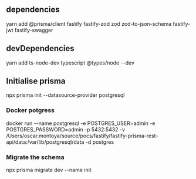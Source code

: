 ## dependencies

yarn add @prisma/client fastify fastify-zod zod zod-to-json-schema fastify-jwt
fastify-swagger

## devDependencies

yarn add ts-node-dev typescript @types/node --dev

## Initialise prisma

npx prisma init --datasource-provider postgresql

### Docker potgress

docker run --name postgresql -e POSTGRES_USER=admin -e POSTGRES_PASSWORD=admin
-p 5432:5432 -v
/Users/oscar.montoya/source/pocs/fastify/fastify-prisma-rest-api/data:/var/lib/postgresql/data
-d postgres

### Migrate the schema

npx prisma migrate dev --name init

